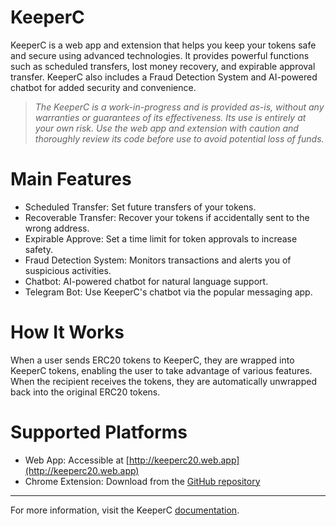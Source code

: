 # KeeperC

KeeperC is a web app and extension that helps you keep your tokens safe and secure using advanced technologies.
It provides powerful functions such as scheduled transfers, lost money recovery, and expirable approval transfer.
KeeperC also includes a Fraud Detection System and AI-powered chatbot for added security and convenience.

> _The KeeperC is a work-in-progress and is provided as-is, without any warranties or guarantees of its effectiveness.
Its use is entirely at your own risk.
Use the web app and extension with caution and thoroughly review its code before use to avoid potential loss of funds._

# Main Features

- Scheduled Transfer: Set future transfers of your tokens.
- Recoverable Transfer: Recover your tokens if accidentally sent to the wrong address.
- Expirable Approve: Set a time limit for token approvals to increase safety.
- Fraud Detection System: Monitors transactions and alerts you of suspicious activities.
- Chatbot: AI-powered chatbot for natural language support.
- Telegram Bot: Use KeeperC's chatbot via the popular messaging app.

# How It Works

When a user sends ERC20 tokens to KeeperC, they are wrapped into KeeperC tokens, enabling the user to take advantage of various features.
When the recipient receives the tokens, they are automatically unwrapped back into the original ERC20 tokens.

# Supported Platforms

- Web App: Accessible at [http://keeperc20.web.app](http://keeperc20.web.app)
- Chrome Extension: Download from the [GitHub repository](https://github.com/KeepERC20/KeepERC20-frontend/tree/extension)

---

For more information, visit the KeeperC [documentation](https://keeperc20.github.io/KeepERC20-docs/).
